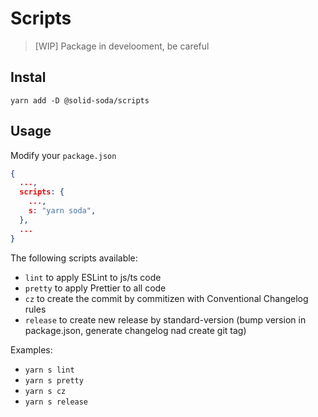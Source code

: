 # Scripts

> [WIP] Package in develooment, be careful

## Instal

`yarn add -D @solid-soda/scripts`

## Usage

Modify your `package.json`
```json
{
  ...,
  scripts: {
    ...,
    s: "yarn soda",
  },
  ...
}
```

The following scripts available:

+ `lint` to apply ESLint to js/ts code
+ `pretty` to apply Prettier to all code
+ `cz` to create the commit by commitizen with Conventional Changelog rules
+ `release` to create new release by standard-version (bump version in package.json, generate changelog nad create git tag)

Examples:

+ `yarn s lint`
+ `yarn s pretty`
+ `yarn s cz`
+ `yarn s release`
